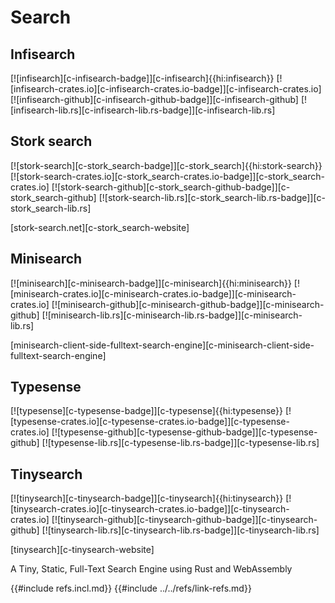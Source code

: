 # Search

## Infisearch

[![infisearch][c-infisearch-badge]][c-infisearch]{{hi:infisearch}}
[![infisearch-crates.io][c-infisearch-crates.io-badge]][c-infisearch-crates.io]
[![infisearch-github][c-infisearch-github-badge]][c-infisearch-github]
[![infisearch-lib.rs][c-infisearch-lib.rs-badge]][c-infisearch-lib.rs]

## Stork search

[![stork-search][c-stork_search-badge]][c-stork_search]{{hi:stork-search}}
[![stork-search-crates.io][c-stork_search-crates.io-badge]][c-stork_search-crates.io]
[![stork-search-github][c-stork_search-github-badge]][c-stork_search-github]
[![stork-search-lib.rs][c-stork_search-lib.rs-badge]][c-stork_search-lib.rs]

[stork-search.net][c-stork_search-website]

## Minisearch

[![minisearch][c-minisearch-badge]][c-minisearch]{{hi:minisearch}}
[![minisearch-crates.io][c-minisearch-crates.io-badge]][c-minisearch-crates.io]
[![minisearch-github][c-minisearch-github-badge]][c-minisearch-github]
[![minisearch-lib.rs][c-minisearch-lib.rs-badge]][c-minisearch-lib.rs]

[minisearch-client-side-fulltext-search-engine][c-minisearch-client-side-fulltext-search-engine]

## Typesense

[![typesense][c-typesense-badge]][c-typesense]{{hi:typesense}}
[![typesense-crates.io][c-typesense-crates.io-badge]][c-typesense-crates.io]
[![typesense-github][c-typesense-github-badge]][c-typesense-github]
[![typesense-lib.rs][c-typesense-lib.rs-badge]][c-typesense-lib.rs]

## Tinysearch

[![tinysearch][c-tinysearch-badge]][c-tinysearch]{{hi:tinysearch}}
[![tinysearch-crates.io][c-tinysearch-crates.io-badge]][c-tinysearch-crates.io]
[![tinysearch-github][c-tinysearch-github-badge]][c-tinysearch-github]
[![tinysearch-lib.rs][c-tinysearch-lib.rs-badge]][c-tinysearch-lib.rs]

[tinysearch][c-tinysearch-website]

A Tiny, Static, Full-Text Search Engine using Rust and WebAssembly

{{#include refs.incl.md}}
{{#include ../../refs/link-refs.md}}

<div class="hidden">
</div>
